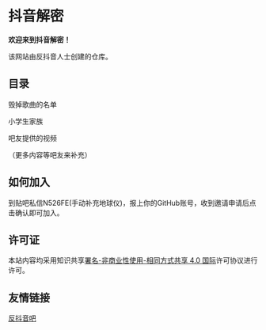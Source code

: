 # 抖音解密
**欢迎来到抖音解密！**

该网站由反抖音人士创建的仓库。
## 目录
毁掉歌曲的名单

小学生家族

吧友提供的视频

（更多内容等吧友来补充）
## 如何加入
到贴吧私信N526FE(手动补充地球仪)，报上你的GitHub账号，收到邀请申请后点击确认即可加入。

## 许可证
本站内容均采用知识共享[署名-非商业性使用-相同方式共享 4.0 国际](http://creativecommons.org/licenses/by-nc-sa/4.0/)许可协议进行许可。

## 友情链接
[反抖音吧](https://tieba.baidu.com/f?kw=%E5%8F%8D%E6%8A%96%E9%9F%B3&ie=utf-8)
